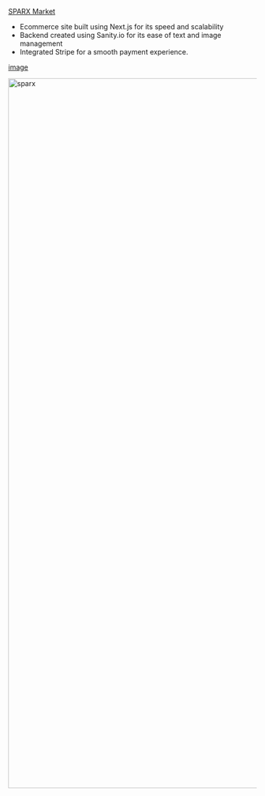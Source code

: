 [SPARX Market](https://sparx-6gnlfgjdw-rdixoncodes.vercel.app/)

- Ecommerce site built using Next.js for its speed and scalability
- Backend created using Sanity.io for its ease of text and image management
- Integrated Stripe for a smooth payment experience.

[image](https://img.shields.io/badge/React-20232A?style=for-the-badge&logo=react&logoColor=61DAFB)

<img width="1437" alt="sparx" src="https://github.com/RDixonCodes/ecommerce/assets/73620531/ff13859b-7fd3-44a8-9105-48b6e4c5c489">

